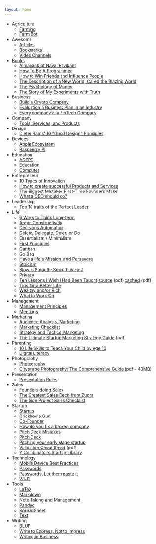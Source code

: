 ```yaml
---
layout: home
---
```


- Agriculture
  + [Farming](/agriculture/farming/)
  + [Farm Bot](/agriculture/farm-bot/)
- Awesome
  + [Articles](/awesome/articles/)
  + [Bookmarks](/awesome/bookmarks/)
  + [Video Channels](/awesome/video/)
- [Books](/books/)
  + [Almanack of Naval Ravikant](/books/almanack-of-naval-ravikant/)
  + [How To Be A Programmer](/books/how-to-be-a-programmer/)
  + [How to Win Friends and Influence People](/books/how-to-win-friends-and-influence-people/)
  + [The Description of a New World, Called the Blazing World](/books/the-description-of-a-new-world-called-the-blazing-world/)
  + [The Psychology of Money](/book/the-psychology-of-money/)
  + [The Story of My Experiments with Truth](/books/the-story-of-my-experiments-with-truth/)
- Business
  + [Build a Crypto Company](/business/crypto/)
  + [Evaluation a Business Plan in an Industry](/business/evaluation-a-business-plan-in-an-industry/)
  + [Every company is a FinTech Company](/business/every-company-is-a-fintech-company/)
- Company
  - [Tools, Services, and  Products](/company/tools-services-products/)
- Design
  + [Dieter Rams' 10 "Good Design" Principles](/design/dieter-rams-good-design/)
- Devices
  + [Apple Ecosystem](/devices/apple-ecosystem/)
  + [Raspberry Pi](/devices/raspberry-pi/)
- Education
  + [ADEPT](/education/adept/)
  + [Education](/education/education/)
  + [Computer](/education/computer/)
- Entrepreneur
  + [10 Types of Innovation](/entrepreneur/10-types-of-innovation/)
  + [How to create successful Products and Services](/entrepreneur/how-to-create-successful-products-and-services/)
  + [The Biggest Mistakes First-Time Founders Make](/entrepreneur/the-biggest-mistakes-first-time-founders-make/)
  + [What a CEO should do?](/entrepreneur/CEO-job-to-do/)
- Leadership
  + [Top 10 traits of the Perfect Leader](/leadership/top-10-traits-of-the-perfect-leader/)
- Life
  + [6 Ways to Think Long-term](/life/6-ways-to-think-long-term/)
  + [Argue Constructively](/life/argue-constructively/)
  + [Decisions Automation](/life/decisions-automation/)
  + [Delete, Delegate, Defer, or Do](/life/dddd/)
  + Essentialism / Minimalism
  + [First Principles](/life/first-principles/)
  + [Ganbaru](/life/ganbaru/)
  + [Go Bag](/life/go-bag/)
  + [Have a life's Mission, and Persevere](/life/have-a-life-mission-and-persevere/)
  + [Stoicism](/life/stoicism/)
  + [Slow is Smooth; Smooth is Fast](/life/slow-is-smooth-and-smooth-is-fast/)
  + [Privacy](/life/privacy/)
  + [Ten Lessons I Wish I Had Been Taught](/life/10-lessons-i-wish-i-had-been-taught/) [source](https://www.ams.org/notices/199701/comm-rota.pdf) (pdf) [cached](/life/10-lessons-i-wish-i-had-been-taught.pdf) (pdf)
  + [Tips for a Better Life](/life/tips-for-a-better-life/)
  + [Wealthy and/or Rich](/life/wealthy-rich/)
  + [What to Work On](/life/what-to-work-on/)
- Management
  + [Management Principles](/management/management-principles/)
  + [Meetings](/management/meetings/)
- [Marketing](/marketing/)
  + [Audience Analysis, Marketing](/marketing/marketing-audience-analysis/)
  + [Marketing Checklist](/marketing/marketing-checklist/)
  + [Strategy and Tactics, Marketing](/marketing/marketing-strategy-tactics/)
  + [The Ultimate Startup Marketing Strategy Guide](/marketing/ultimate-startup-marketing-strategy-guide.pdf/) (pdf)
- Parenting
  + [10 Life Skills to Teach Your Child by Age 10](/parenting/10-life-skills-to-teach-your-child-by-age-10/)
  + [Digital Literacy](/parenting/digital-literacy/)
- Photography
  + [Photography](/photography/photography/)
  + [Cityscape Photography: The Comprehensive Guide](/photography/cityscape-photography-guide.pdf) (pdf - 40MB)
- Presentation
  + [Presentation Rules](/presentation/presentation-rules/)
- Sales
  + [Founders doing Sales](/sales/sales-by-founders/)
  + [The Greatest Sales Deck from Zuora](/sales/the-greatest-sales-deck-from-zuora/)
  + [The Side Project Sales Checklist](/sales/the-side-project-sales-checklist/)
- Startup
  + [Startup](/startup/)
  + [Chekhov's Gun](/startup/chekhovs-gun/)
  + [Co-Founder](/startup/co-founder/)
  + [How do you fix a broken company](/startup/how-do-you-fix-a-broken-company/)
  + [Pitch Deck Mistakes](/startup/pitch-deck-mistakes/)
  + [Pitch Deck](/startup/pitch-deck/)
  + [Pitching your early stage startup](/startup/pitching-your-early-stage-startup/)
  + [Validation Cheat Sheet](/startup/validation-cheat-sheet.pdf) (pdf)
  + [Y Combinator’s Startup Library](/startup/ycombinator-startup-library/)
- Technology
  + [Mobile Device Best Practices](/technology/mobile-device-best-practices/)
  + [Passwords](/technology/passwords/)
  + [Passwords, Let them paste it](/technology/passwords-paste/)
  + [Wi-Fi](/technology/wi-fi/)
- Tools
  + [LaTeX](/tools/latex/)
  + [Markdown](/tools/markdown/)
  + [Note Taking and Management](/tools/note-taking-and-management/)
  + [Pandoc](/tools/pandoc/)
  + [SpreadSheet](/tools/spreadsheet/)
  + [Text](/tools/text/)
- Writing
  + [BLUF](/writing/bluf/)
  + [Write to Express, Not to Impress](/writing/write-to-express-not-to-impress/)
  + [Writing in Business](/writing/writing-business/)

